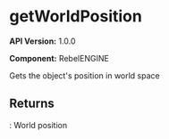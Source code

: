 # getWorldPosition

**API Version:** 1.0.0

**Component:** RebelENGINE

Gets the object's position in world space

## Returns

: World position

